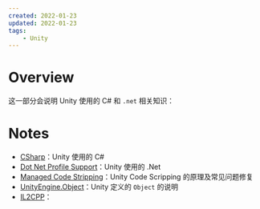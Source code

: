 ```yaml
---
created: 2022-01-23
updated: 2022-01-23
tags:
    - Unity
---
```


# Overview

这一部分会说明 Unity 使用的 C# 和 `.net`  相关知识：

# Notes

- [CSharp](Scripting%20Architecture/CSharp.md)：Unity 使用的 C# 
- [Dot Net Profile Support](Scripting%20Architecture/Dot%20Net%20Profile%20Support.md)：Unity 使用的 .Net 
- [Managed Code Stripping](Scripting%20Architecture/Managed%20Code%20Stripping.md)：Unity Code Scripping 的原理及常见问题修复
- [UnityEngine.Object](Scripting%20Architecture/UnityEngine.Object.md)：Unity 定义的 `Object` 的说明
- [IL2CPP](Scripting%20Architecture/IL2CPP.md)：
